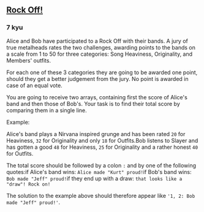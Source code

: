 <h2><a href=https://www.codewars.com/kata/5b097da6c3323ac067000036/train/javascript target="_blank">Rock Off!</a></h2><h3>7 kyu</h3><p>Alice and Bob have participated to a Rock Off with their bands. A jury of true metalheads rates the two challenges, awarding points to the bands on a scale from 1 to 50 for three categories: Song Heaviness, Originality, and Members' outfits.</p><p>For each one of these 3 categories they are going to be awarded one point, should they get a better judgement from the jury. No point is awarded in case of an equal vote.</p><p>You are going to receive two arrays, containing first the score of Alice's band and then those of Bob's. Your task is to find their total score by comparing them in a single line. </p><p>Example:</p><p>Alice's band plays a Nirvana inspired grunge and has been rated <code>20</code> for Heaviness, <code>32</code> for Originality and only <code>18</code> for Outfits.Bob listens to Slayer and has gotten a good <code>48</code> for Heaviness, <code>25</code> for Originality and a rather honest <code>40</code> for Outfits.</p><p>The total score should be followed by a colon <code>:</code> and by one of the following quotes:if Alice's band wins: <code>Alice made "Kurt" proud!</code>if Bob's band wins: <code>Bob made "Jeff" proud!</code>if they end up with a draw: <code>that looks like a "draw"! Rock on!</code></p><p>The solution to the example above should therefore appear like <code>'1, 2: Bob made "Jeff" proud!'</code>.</p>